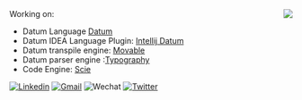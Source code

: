 <img align="right" src="https://github-readme-stats.vercel.app/api?username=phodal&show_icons=true&icon_color=805AD5&text_color=718096&bg_color=ffffff&hide_title=true" />
Working on:

- Datum Language [Datum](https://github.com/datum-lang/datum/)
- Datum IDEA Language Plugin: [Intellij Datum](https://github.com/github.com/datum-lang/intellij-charj/)
- Datum transpile engine: [Movable](https://github.com/datum-lang/movable)
- Datum parser engine :[Typography](https://github.com/datum-lang/movable/tree/master/typography)
- Code Engine: [Scie](https://github.com/github.com/datum-lang/scie/)

[![Linkedin](https://img.shields.io/badge/-LinkedIn-blue?style=flat&logo=Linkedin&logoColor=white)](https://www.linkedin.com/in/phodal/)
[![Gmail](https://img.shields.io/badge/-Mail-c14438?style=flat&logo=Gmail&logoColor=white)](mailto:h@phodal.com)
![Wechat](https://img.shields.io/badge/-phodal02-green?style=flat&logo=Wechat&logoColor=white)
[![Twitter](https://img.shields.io/badge/-Twitter-blue?style=flat&logo=Twitter&logoColor=white)](https://twitter.com/phodal_huang)

